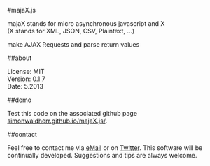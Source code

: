 #majaX.js

majaX stands for micro asynchronous javascript and X  
(X stands for XML, JSON, CSV, Plaintext, ...)  

make AJAX Requests and parse return values  

##about

License: MIT  
Version: 0.1.7  
Date: 5.2013  

##demo

Test this code on the associated github page [simonwaldherr.github.io/majaX.js/](http://simonwaldherr.github.io/majaX.js/).

##contact

Feel free to contact me via [eMail](mailto:contact@simonwaldherr.de) or on [Twitter](http://twitter.com/simonwaldherr). This software will be continually developed. Suggestions and tips are always welcome.
